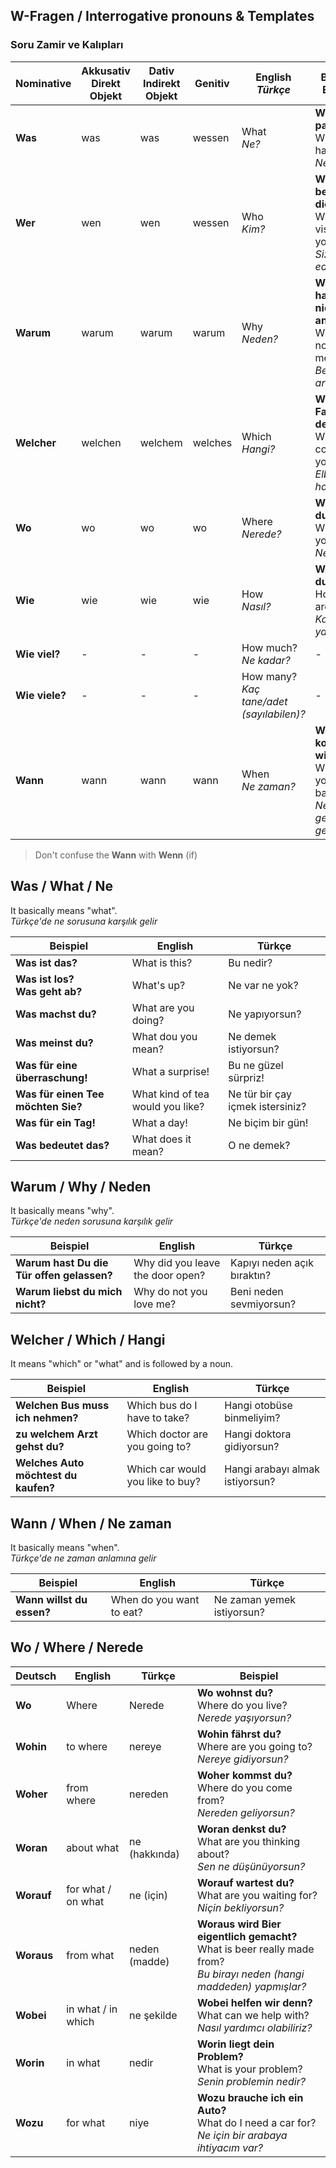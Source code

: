 ## W-Fragen / Interrogative pronouns & Templates
### Soru Zamir ve Kalıpları


Nominative | Akkusativ<br>Direkt Objekt | Dativ<br>Indirekt Objekt | Genitiv | English<br>_Türkçe_ | Beispiel / Example
--- | --- | --- | --- | --- | ---
**Was** | was | was | wessen | What<br>_Ne?_ | **Was ist passiert?**<br>What happened?<br>_Ne oldu?_
**Wer** | wen | wen | wessen| Who<br>_Kim?_ | **Wer besucht dich?**<br>Who is visiting you?<br>_Sizi ziyaret eden kim?_
**Warum** | warum | warum | warum | Why<br>_Neden?_ | **Warum hast du nicht angerufen?**<br>Why did not you call me?<br>_Beni neden aramadın?_
**Welcher** | welchen | welchem | welches | Which<br>_Hangi?_ | **Welche Farbe hat dein Kleid?**<br>What colour is your dress?<br>_Elbiseniz hangi renk?_
**Wo** | wo | wo | wo | Where<br>_Nerede?_ | **Wo bist du?**<br>Where are you?<br>_Neredesin?_
**Wie** | wie | wie | wie | How<br>_Nasıl?_ | **Wie alt bist du?**<br>How old are you?<br>_Kaç yaşındasın?_
**Wie viel?** | - | - | - | How much?<br>_Ne kadar?_ | -
**Wie viele?** | - | - | - | How many?<br>_Kaç tane/adet (sayılabilen)?_ | -
**Wann** | wann | wann | wann | When<br>_Ne zaman?_ | **Wann kommst du wieder?**<br>When will you be back?<br>_Ne zaman geri geleceksin?_

> Don't confuse the **Wann** with **Wenn** (if)


## Was / What / Ne

It basically means "what".  
_Türkçe'de ne sorusuna karşılık gelir_

Beispiel | English | Türkçe
--- | --- | ---
**Was ist das?** | What is this? | Bu nedir?
**Was ist los?<br>Was geht ab?** | What's up? | Ne var ne yok?
**Was machst du?** | What are you doing? | Ne yapıyorsun?
**Was meinst du?** | What dou you mean? | Ne demek istiyorsun?
**Was für eine überraschung!** | What a surprise! | Bu ne güzel sürpriz!
**Was für einen Tee möchten Sie?** | What kind of tea would you like? | Ne tür bir çay içmek istersiniz?
**Was für ein Tag!** | What a day! | Ne biçim bir gün!
**Was bedeutet das?** | What does it mean? | O ne demek?



## Warum / Why / Neden

It basically means "why".  
_Türkçe'de neden sorusuna karşılık gelir_

Beispiel | English | Türkçe
--- | --- | ---
**Warum hast Du die Tür offen gelassen?** | Why did you leave the door open? | Kapıyı neden açık bıraktın?
**Warum liebst du mich nicht?** | Why do not you love me? | Beni neden sevmiyorsun?


## Welcher / Which / Hangi
It means "which" or "what" and is followed by a noun.

Beispiel | English | Türkçe
--- | --- | ---
**Welchen Bus muss ich nehmen?** | Which bus do I have to take? | Hangi otobüse binmeliyim?
**zu welchem Arzt gehst du?** | Which doctor are you going to? | Hangi doktora gidiyorsun?
**Welches Auto möchtest du kaufen?** | Which car would you like to buy? | Hangi arabayı almak istiyorsun?


## Wann / When / Ne zaman

It basically means "when".  
_Türkçe'de ne zaman anlamına gelir_

Beispiel | English | Türkçe
--- | --- | ---
**Wann willst du essen?** | When do you want to eat? | Ne zaman yemek istiyorsun?

 
## Wo / Where / Nerede

Deutsch | English | Türkçe | Beispiel
--- | --- | --- | ---
**Wo**  | Where | Nerede | **Wo wohnst du?**<br>Where do you live?<br>_Nerede yaşıyorsun?_
**Wohin**  | to where | nereye | **Wohin fährst du?**<br>Where are you going to?<br>_Nereye gidiyorsun?_
**Woher**  | from where | nereden | **Woher kommst du?**<br>Where do you come from?<br>_Nereden geliyorsun?_
**Woran**  | about what | ne (hakkında) | **Woran denkst du?**<br>What are you thinking about?<br>_Sen ne düşünüyorsun?_
**Worauf**  | for what / on what | ne (için) | **Worauf wartest du?**<br>What are you waiting for?<br>_Niçin bekliyorsun?_
**Woraus**  | from what | neden (madde) | **Woraus wird Bier eigentlich gemacht?**<br>What is beer really made from?<br>_Bu birayı neden (hangi maddeden) yapmışlar?_
**Wobei**  | in what / in which | ne şekilde | **Wobei helfen wir denn?**<br>What can we help with?<br>_Nasıl yardımcı olabiliriz?_
**Worin**  | in what | nedir | **Worin liegt dein Problem?**<br>What is your problem?<br>_Senin problemin nedir?_
**Wozu**  | for what | niye | **Wozu brauche ich ein Auto?**<br>What do I need a car for?<br>_Ne için bir arabaya ihtiyacım var?_
